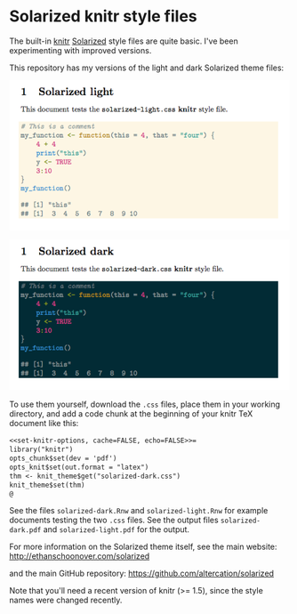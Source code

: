 # Solarized knitr style files

The built-in [knitr](http://yihui.name/knitr) [Solarized](http://ethanschoonover.com/solarized) style files are quite basic. I've been experimenting with improved versions.

This repository has my versions of the light and dark Solarized theme files:

![Solarized light](solarized-light.png)

![Solarized light](solarized-dark.png)

To use them yourself, download the `.css` files, place them in your working directory, and add a code chunk at the beginning of your knitr TeX document like this:

```
<<set-knitr-options, cache=FALSE, echo=FALSE>>=
library("knitr")
opts_chunk$set(dev = 'pdf')
opts_knit$set(out.format = "latex")
thm <- knit_theme$get("solarized-dark.css")
knit_theme$set(thm)
@
```

See the files `solarized-dark.Rnw` and `solarized-light.Rnw` for example documents testing the two `.css` files. See the output files `solarized-dark.pdf` and `solarized-light.pdf` for the output.

For more information on the Solarized theme itself, see the main website:
<http://ethanschoonover.com/solarized>

and the main GitHub repository:
<https://github.com/altercation/solarized>

Note that you'll need a recent version of knitr (>= 1.5), since the style names were changed recently.
